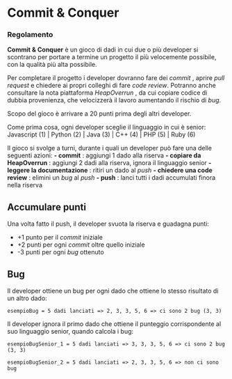 # Commit & Conquer

### Regolamento

**Commit & Conquer** è un gioco di dadi in cui due o più developer si scontrano per portare a
termine un progetto il più velocemente possibile, con la qualità più alta possibile.

Per completare il progetto i developer dovranno fare dei _commit_ , aprire _pull request_ e chiedere ai
propri colleghi di fare _code review_. Potranno anche consultare la nota piattaforma _HeapOverrun_ ,
da cui copiare codice di dubbia provenienza, che velocizzerà il lavoro aumentando il rischio di _bug_.

Scopo del gioco è arrivare a 20 punti prima degli altri developer.

Come prima cosa, ogni developer sceglie il linguaggio in cui è senior:
Javascript (1) | Python (2) | Java (3) | C++ (4) | PHP (5) | Ruby (6)

Il gioco si svolge a turni, durante i quali un developer può fare una delle seguenti azioni:
**- commit** : aggiungi 1 dado alla riserva
**- copiare da HeapOverrun** : aggiungi 2 dadi alla riserva, ignora il linguaggio senior
**- leggere la documentazione** : ritiri un dado al _push_
**- chiedere una code review** : elimini un _bug_ al _push_
**- push** : lanci tutti i dadi accumulati finora nella riserva

## Accumulare punti

Una volta fatto il push, il developer svuota la riserva e guadagna punti:
- +1 punto per il _commit_ iniziale
- +2 punti per ogni _commit_ oltre quello iniziale
- -3 punti per ogni _bug_ ottenuto

## Bug

Il developer ottiene un bug per ogni dado che ottiene lo stesso risultato di un altro dado:
```
esempioBug = 5 dadi lanciati => 2, 3, 3, 5, 6 => ci sono 2 bug (3, 3)
```

Il developer ignora il primo dado che ottiene il punteggio corrispondente al suo linguaggio
senior, quando calcola i bug:
```
esempioBugSenior_1 = 5 dadi lanciati => 3, 3, 3, 5, 6 => ci sono 2 bug (3, 3)

esempioBugSenior_2 = 5 dadi lanciati => 2, 3, 3, 5, 6 => non ci sono bug
```
